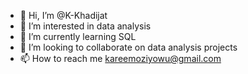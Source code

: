- 👋 Hi, I’m @K-Khadijat
- 👀 I’m interested in data analysis 
- 🌱 I’m currently learning SQL
- 💞️ I’m looking to collaborate on data analysis projects 
- 📫 How to reach me kareemoziyowu@gmail.com

<!---
K-Khadijat/K-Khadijat is a ✨ special ✨ repository because its `README.md` (this file) appears on your GitHub profile.
You can click the Preview link to take a look at your changes.
--->
